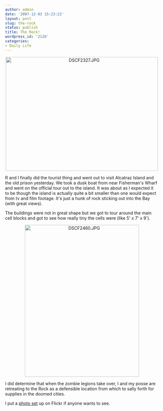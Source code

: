 ```yaml
---
author: admin
date: '2007-12-03 15:23:22'
layout: post
slug: the-rock
status: publish
title: The Rock!
wordpress_id: '2126'
categories:
- Daily Life
---
```


<p align="center"><a href="http://www.flickr.com/photos/albill/2082429249/" title="DSCF2327.JPG by albill, on Flickr"><img src="http://farm3.static.flickr.com/2278/2082429249_7f1e24932c.jpg" alt="DSCF2327.JPG" height="375" width="500" /></a></p>
R and I finally did the tourist thing and went out to visit Alcatraz Island and the old prison yesterday. We took a dusk boat from near Fisherman's Wharf and went on the official tour out to the island. It was about as I expected it to be though the island is actually quite a bit smaller than one would expect from tv and film footage. It's just a hunk of rock sticking out into the Bay (with great views).

The buildings were not in great shape but we got to tour around the main cell blocks and got to see how really tiny the cells were (like 5' x 7' x 9').  
<p align="center"><a href="http://www.flickr.com/photos/albill/2083274050/" title="DSCF2460.JPG by albill, on Flickr"><img src="http://farm3.static.flickr.com/2255/2083274050_8d4a9189be.jpg" width="375" height="500" alt="DSCF2460.JPG" /></a></p>
I did determine that when the zombie legions take over, I and my posse are retreating to the Rock as a defensible location from which to sally forth for supplies in the doomed cities.

I put a <a href="http://www.flickr.com/photos/albill/sets/72157603362921185/">photo set</a> up on Flickr if anyone wants to see.
